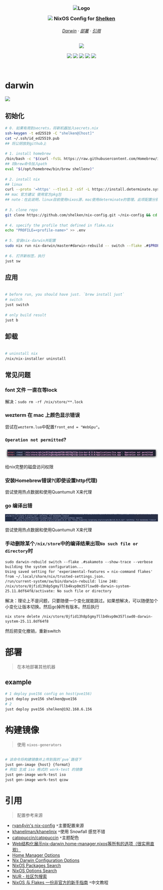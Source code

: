 <h3 align="center">
  <img src="https://images.weserv.nl?url=https://avatars.githubusercontent.com/u/33972006?v=4&fit=cover&mask=circle&maxage=7d" width="100" alt="Logo"/><br/>
  <img src="https://raw.githubusercontent.com/catppuccin/catppuccin/main/assets/misc/transparent.png" height="30" width="0px"/>
  <img src="https://cdn.jsdelivr.net/gh/homarr-labs/dashboard-icons/svg/nixos.svg" height="15" /> NixOS Config for <a href="https://github.com/shelken">Shelken</a>
  <img src="https://raw.githubusercontent.com/catppuccin/catppuccin/main/assets/misc/transparent.png" height="30" width="0px"/>
</h3>

<h6 align="center">
  <a href="#darwin">Darwin</a>
  ·
  <a href="#部署">部署</a>
  ·
  <a href="#引用">引用</a>
</h6>

<p align="center">
  <img src="https://raw.githubusercontent.com/catppuccin/catppuccin/main/assets/palette/macchiato.png" width="400" />
</p>

<p align="center">
  <a href="https://nixos.org/"><img src="https://img.shields.io/badge/NixOS-24.05-informational.svg?label=&style=for-the-badge&logo=nixos&color=EED49F&logoColor=D9E0EE&labelColor=363A4F"></a>
  <a href="https://github.com/shelken/nix-config"><img src="https://img.shields.io/github/repo-size/shelken/nix-config?style=for-the-badge&logo=github&labelColor=363A4F&color=8AADF4"></a>
  <a href="https://github.com/shelken/nix-config/commits"><img src="https://img.shields.io/github/last-commit/shelken/nix-config?logo=nixos&labelColor=363a4f&color=f5a97f&style=for-the-badge"></a>
  <a href="https://github.com/shelken/dotfiles.nix"><img src="https://img.shields.io/github/last-commit/shelken/dotfiles.nix?label=dotfiles&logoColor=363a4f&color=C6A0F6&style=for-the-badge&labelColor=363a4f"></a>
  <a href="https://github.com/shelken/dotfiles.nix"><img src="https://img.shields.io/github/actions/workflow/status/shelken/dotfiles.nix/sync-upstream.yml?label=dotfiles&logo=githubactions&logoColor=white&labelColor=363a4f&color=b7bdf8&style=for-the-badge"></a>
</p>

&nbsp;

# darwin

![](https://cdn.jsdelivr.net/gh/shelken/picbed@main/uPic/2025-08/VRa3Gk_eXkZdS.png)

## 初始化

```bash
# 0. 如果有用到secrets，将新机器加入secrets.nix
ssh-keygen -t ed25519 -C "shelken@[host]"
cat ~/.ssh/id_ed25519.pub
## 将公钥放到github上

# 1. install homebrew
/bin/bash -c "$(curl -fsSL https://raw.githubusercontent.com/Homebrew/install/HEAD/install.sh)"
## 将brew命令加入path
eval "$(/opt/homebrew/bin/brew shellenv)"

# 2. install nix
## linux
curl --proto '=https' --tlsv1.2 -sSf -L https://install.determinate.systems/nix | sh -s -- install
## mac 官方建议 使用官方pkg包
## note：在此说明，linux目前使用nixos源，mac使用determinate的管理。此项配置分别在`nix.nix`文件中有体现

# 3. clone repo
git clone https://github.com/shelken/nix-config.git ~/nix-config && cd ~/nix-config

# 4. specify the profile that defined in flake.nix
echo "PROFILE=<profile-name>" >> .env

# 5. 安装nix-darwin并配置
sudo nix run nix-darwin/master#darwin-rebuild -- switch --flake .#$PROFILE

# 6. 打开新标签，执行
just sw

```

## 应用

```bash

# before run, you should have just. `brew install just`
# switch
just switch

# only build result
just b

```

## 卸载

```bash

# uninstall nix
/nix/nix-installer uninstall

```

## 常见问题

### font 文件 一直在等lock

解决：`sudo rm -rf /nix/store/**.lock`

### wezterm 在 mac 上颜色显示错误

尝试在`wezterm.lua`中配置`front_end = "WebGpu"`。

### `Operation not permitted`?

![](assets/imgs/README_2024-09-19_01-08-46.png)

给nix完整的磁盘访问权限

### 安装Homebrew错误?(即使设置http代理)

尝试使用热点数据和使用Quantumult X来代理

### go 编译出错

![](assets/imgs/README_2024-11-16_21-25-22.png)

尝试使用热点数据和使用Quantumult X来代理

### 手动删除某个`/nix/store`中的编译结果出现`No such file or directory`时

```shell
sudo darwin-rebuild switch --flake .#sakamoto --show-trace --verbose
building the system configuration...
Using saved setting for 'experimental-features = nix-command flakes' from ~/.local/share/nix/trusted-settings.json.
/run/current-system/sw/bin/darwin-rebuild: line 248: /nix/store/8jfid13h8p5gmy7llb4kvp0m357lswd0-darwin-system-25.11.8df64f8/activate: No such file or directory
```

解决：理论上不是问题，只要随便一个变化就能跳过。如果想解决，可以随便加个小变化让版本切换。然后gc掉所有版本。然后执行

```shell
nix store delete /nix/store/8jfid13h8p5gmy7llb4kvp0m357lswd0-darwin-system-25.11.8df64f8
```

然后把变化撤销，重新switch

# 部署

> 在本地部署其他机器

## example

```bash
# 1 deploy pve156 config on host(pve156)
just deploy pve156 shelken@pve156
# 2
just deploy pve156 shelken@192.168.6.156
```

# 构建镜像

> 使用 `nixos-generators`

```bash

# 该命令将构建镜像并上传到我的`pve`路径下
just gen-image {host} {format}
# 例如 生成 iso 格式的 work-test 的镜像
just gen-image work-test iso
just gen-image work-test qcow

```

# 引用

> 配置参考来源

- [ryan4yin's nix-config](https://github.com/ryan4yin/nix-config) `*`主要配置来源
- [khaneliman/khanelinix](https://github.com/khaneliman/khanelinix) `*`使用 Snowfall 感觉不错
- [catppuccin/catppuccin](https://github.com/catppuccin/catppuccin) `*`主题配色
- [Web结构化展示nix-darwin,home-manager,nixos等所有的选项（很实用直观）](https://mynixos.com/flakes)
- [Home Manager Options](https://home-manager-options.extranix.com)
- [Nix Darwin Configuration Options](https://daiderd.com/nix-darwin/manual/index.html)
- [NixOS Packages Search](https://search.nixos.org/packages)
- [NixOS Options Search](https://search.nixos.org/options)
- [NUR - 社区包搜索](https://nur.nix-community.org)
- [NixOS 与 Flakes 一份非官方的新手指南](https://nixos-and-flakes.thiscute.world/zh) `*`中文教程
